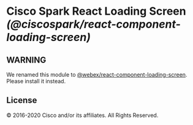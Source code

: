 # Cisco Spark React Loading Screen _(@ciscospark/react-component-loading-screen)_

## WARNING

We renamed this module to [@webex/react-component-loading-screen](https://www.npmjs.com/package/@webex/react-component-loading-screen). Please install it instead.

## License

© 2016-2020 Cisco and/or its affiliates. All Rights Reserved.
